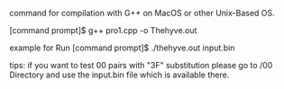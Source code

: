 command for compilation with G++ on MacOS or other Unix-Based OS.


[command prompt]$ g++ pro1.cpp -o Thehyve.out 




example for Run
[command prompt]$ ./thehyve.out input.bin





tips: if you want to test 00 pairs with "3F" substitution please go to /00 Directory and use the input.bin file which is available there.
